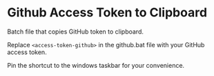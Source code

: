 # Github Access Token to Clipboard
Batch file that copies GitHub token to clipboard.

Replace ```<access-token-github>``` in the github.bat file with your GitHub access token.

Pin the shortcut to the windows taskbar for your convenience.

 
